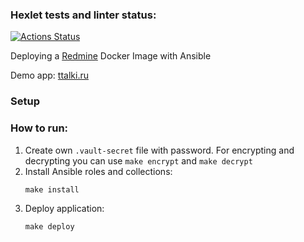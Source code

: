 ### Hexlet tests and linter status:
[![Actions Status](https://github.com/OlgaZtv/devops-for-programmers-project-76/actions/workflows/hexlet-check.yml/badge.svg)](https://github.com/OlgaZtv/devops-for-programmers-project-76/actions)

Deploying a [Redmine](https://hub.docker.com/_/redmine/) Docker Image with Ansible

Demo app: [ttalki.ru](http://ttalki.ru/)

### Setup

### How to run:
1. Create own `.vault-secret` file with password. For encrypting and decrypting you can use `make encrypt` and `make decrypt`
2. Install Ansible roles and collections:
   ```shell
   make install
   ```
3. Deploy application:
   ```shell
   make deploy
   ```